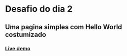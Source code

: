 # Desafio do dia 2

## Uma pagina simples com Hello World costumizado

### <a href=“[helloworld-21daysofcode.netlify.app](https://helloworld-21daysofcode.netlify.app/)“>Live demo</a>